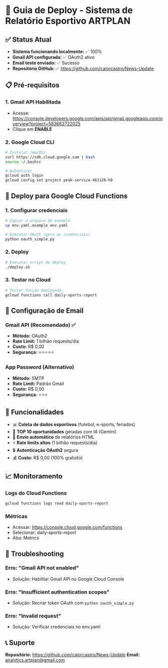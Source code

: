 # 🚀 Guia de Deploy - Sistema de Relatório Esportivo ARTPLAN

## ✅ Status Atual
- **Sistema funcionando localmente:** ✅ 100%
- **Gmail API configurada:** ✅ OAuth2 ativo
- **Email teste enviado:** ✅ Sucesso
- **Repositório GitHub:** ✅ https://github.com/caiorcastro/News-Update

## 📋 Pré-requisitos

### 1. Gmail API Habilitada
- Acesse: https://console.developers.google.com/apis/api/gmail.googleapis.com/overview?project=583662722025
- Clique em **ENABLE**

### 2. Google Cloud CLI
```bash
# Instalar (macOS)
curl https://sdk.cloud.google.com | bash
source ~/.bashrc

# Autenticar
gcloud auth login
gcloud config set project peak-service-461120-h8
```

## 🚀 Deploy para Google Cloud Functions

### 1. Configurar credenciais
```bash
# Copiar o arquivo de exemplo
cp env.yaml.example env.yaml

# Executar OAuth (gera as credenciais)
python oauth_simple.py
```

### 2. Deploy
```bash
# Executar script de deploy
./deploy.sh
```

### 3. Testar no Cloud
```bash
# Testar função deployada
gcloud functions call daily-sports-report
```

## 📧 Configuração de Email

### Gmail API (Recomendado) ✅
- **Método:** OAuth2
- **Rate Limit:** 1 bilhão requests/dia
- **Custo:** R$ 0,00
- **Segurança:** ⭐⭐⭐⭐⭐

### App Password (Alternativo)
- **Método:** SMTP
- **Rate Limit:** Padrão Gmail
- **Custo:** R$ 0,00
- **Segurança:** ⭐⭐⭐

## 🎯 Funcionalidades

- 📊 **Coleta de dados esportivos** (futebol, e-sports, feriados)
- 🤖 **TOP 10 oportunidades** geradas com IA (Gemini)
- 📧 **Envio automático** de relatórios HTML
- ⚡ **Rate limits altos** (1 bilhão requests/dia)
- 🔒 **Autenticação OAuth2** segura
- 💰 **Custo:** R$ 0,00 (100% gratuito)

## 📈 Monitoramento

### Logs do Cloud Functions
```bash
gcloud functions logs read daily-sports-report
```

### Métricas
- Acessar: https://console.cloud.google.com/functions
- Selecionar: daily-sports-report
- Aba: Metrics

## 🔧 Troubleshooting

### Erro: "Gmail API not enabled"
- Solução: Habilitar Gmail API no Google Cloud Console

### Erro: "Insufficient authentication scopes"
- Solução: Recriar token OAuth com `python oauth_simple.py`

### Erro: "Invalid request"
- Solução: Verificar credenciais no env.yaml

## 📞 Suporte

**Repositório:** https://github.com/caiorcastro/News-Update
**Email:** analytics.artplan@gmail.com 